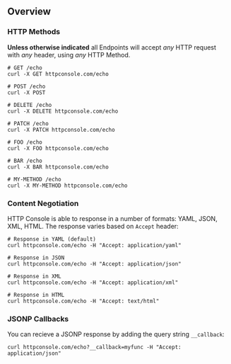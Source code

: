 ## Overview 

### HTTP Methods

**Unless otherwise indicated** all Endpoints will accept *any* HTTP request with *any* header, using *any* HTTP Method.

```shell
# GET /echo
curl -X GET httpconsole.com/echo

# POST /echo
curl -X POST

# DELETE /echo
curl -X DELETE httpconsole.com/echo

# PATCH /echo
curl -X PATCH httpconsole.com/echo

# FOO /echo
curl -X FOO httpconsole.com/echo

# BAR /echo
curl -X BAR httpconsole.com/echo

# MY-METHOD /echo
curl -X MY-METHOD httpconsole.com/echo
```

### Content Negotiation

HTTP Console is able to response in a number of formats: YAML, JSON, XML, HTML. The response varies based on `Accept` header:

```shell
# Response in YAML (default)
curl httpconsole.com/echo -H "Accept: application/yaml" 

# Response in JSON
curl httpconsole.com/echo -H "Accept: application/json" 

# Response in XML
curl httpconsole.com/echo -H "Accept: application/xml" 

# Response in HTML 
curl httpconsole.com/echo -H "Accept: text/html" 
```

### JSONP Callbacks

You can recieve a JSONP response by adding the query string `__callback`:

```shell
curl httpconsole.com/echo?__callback=myfunc -H "Accept: application/json"
```
